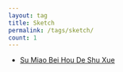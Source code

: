 ```yaml
---
layout: tag
title: Sketch
permalink: /tags/sketch/
count: 1
---
```


- [Su Miao Bei Hou De Shu Xue ](https://www.longluo.me/blog/2023/08/02/perspective/)
